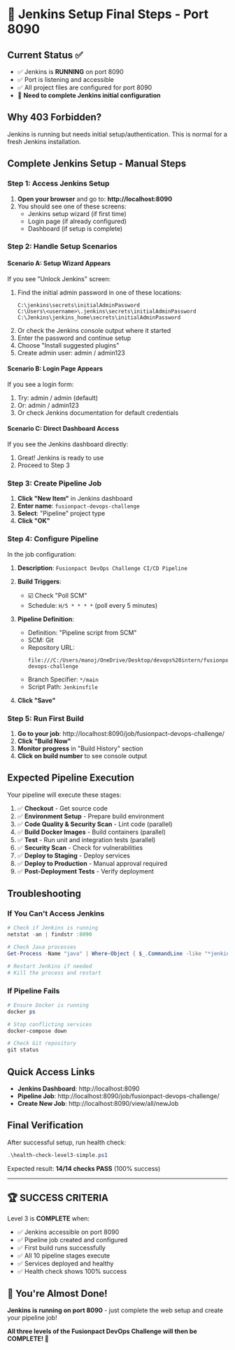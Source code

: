 # 🎯 Jenkins Setup Final Steps - Port 8090

## Current Status ✅
- ✅ Jenkins is **RUNNING** on port 8090
- ✅ Port is listening and accessible
- ✅ All project files are configured for port 8090
- 🔧 **Need to complete Jenkins initial configuration**

## Why 403 Forbidden?
Jenkins is running but needs initial setup/authentication. This is normal for a fresh Jenkins installation.

## Complete Jenkins Setup - Manual Steps

### Step 1: Access Jenkins Setup
1. **Open your browser** and go to: **http://localhost:8090**
2. You should see one of these screens:
   - Jenkins setup wizard (if first time)
   - Login page (if already configured)
   - Dashboard (if setup is complete)

### Step 2: Handle Setup Scenarios

#### Scenario A: Setup Wizard Appears
If you see "Unlock Jenkins" screen:
1. Find the initial admin password in one of these locations:
   ```
   C:\jenkins\secrets\initialAdminPassword
   C:\Users\<username>\.jenkins\secrets\initialAdminPassword
   C:\Jenkins\jenkins_home\secrets\initialAdminPassword
   ```
2. Or check the Jenkins console output where it started
3. Enter the password and continue setup
4. Choose "Install suggested plugins"
5. Create admin user: admin / admin123

#### Scenario B: Login Page Appears
If you see a login form:
1. Try: admin / admin (default)
2. Or: admin / admin123
3. Or check Jenkins documentation for default credentials

#### Scenario C: Direct Dashboard Access
If you see the Jenkins dashboard directly:
1. Great! Jenkins is ready to use
2. Proceed to Step 3

### Step 3: Create Pipeline Job
1. **Click "New Item"** in Jenkins dashboard
2. **Enter name**: `fusionpact-devops-challenge`
3. **Select**: "Pipeline" project type
4. **Click "OK"**

### Step 4: Configure Pipeline
In the job configuration:

1. **Description**: `Fusionpact DevOps Challenge CI/CD Pipeline`

2. **Build Triggers**: 
   - ☑️ Check "Poll SCM"
   - Schedule: `H/5 * * * *` (poll every 5 minutes)

3. **Pipeline Definition**:
   - Definition: "Pipeline script from SCM"
   - SCM: Git
   - Repository URL: 
     ```
     file:///C:/Users/manoj/OneDrive/Desktop/devops%20intern/fusionpact-devops-challenge
     ```
   - Branch Specifier: `*/main`
   - Script Path: `Jenkinsfile`

4. **Click "Save"**

### Step 5: Run First Build
1. **Go to your job**: http://localhost:8090/job/fusionpact-devops-challenge/
2. **Click "Build Now"**
3. **Monitor progress** in "Build History" section
4. **Click on build number** to see console output

## Expected Pipeline Execution

Your pipeline will execute these stages:
1. ✅ **Checkout** - Get source code
2. ✅ **Environment Setup** - Prepare build environment  
3. ✅ **Code Quality & Security Scan** - Lint code (parallel)
4. ✅ **Build Docker Images** - Build containers (parallel)
5. ✅ **Test** - Run unit and integration tests (parallel)
6. ✅ **Security Scan** - Check for vulnerabilities
7. ✅ **Deploy to Staging** - Deploy services
8. ✅ **Deploy to Production** - Manual approval required
9. ✅ **Post-Deployment Tests** - Verify deployment

## Troubleshooting

### If You Can't Access Jenkins
```powershell
# Check if Jenkins is running
netstat -an | findstr :8090

# Check Java processes
Get-Process -Name "java" | Where-Object { $_.CommandLine -like "*jenkins*" }

# Restart Jenkins if needed
# Kill the process and restart
```

### If Pipeline Fails
```powershell
# Ensure Docker is running
docker ps

# Stop conflicting services
docker-compose down

# Check Git repository
git status
```

## Quick Access Links

- **Jenkins Dashboard**: http://localhost:8090
- **Pipeline Job**: http://localhost:8090/job/fusionpact-devops-challenge/
- **Create New Job**: http://localhost:8090/view/all/newJob

## Final Verification

After successful setup, run health check:
```powershell
.\health-check-level3-simple.ps1
```

Expected result: **14/14 checks PASS** (100% success)

---

## 🏆 SUCCESS CRITERIA

Level 3 is **COMPLETE** when:
- ✅ Jenkins accessible on port 8090
- ✅ Pipeline job created and configured
- ✅ First build runs successfully
- ✅ All 10 pipeline stages execute
- ✅ Services deployed and healthy
- ✅ Health check shows 100% success

## 🎉 You're Almost Done!

**Jenkins is running on port 8090** - just complete the web setup and create your pipeline job!

**All three levels of the Fusionpact DevOps Challenge will then be COMPLETE! 🚀**
